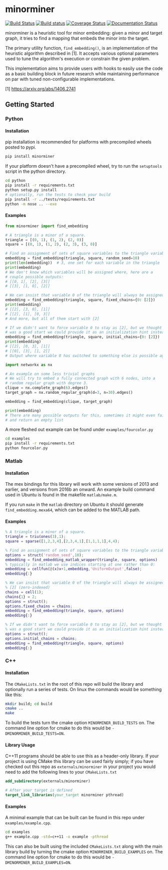 minorminer
==========

[![Build Status](https://travis-ci.org/dwavesystems/minorminer.svg?branch=master)](https://travis-ci.org/dwavesystems/minorminer)
[![Build status](https://ci.appveyor.com/project/arcondello/minorminer/branch/master?svg=true)](https://ci.appveyor.com/project/arcondello/minorminer/branch/master?svg=true)
[![Coverage Status](https://coveralls.io/repos/github/dwavesystems/minorminer/badge.svg?branch=master)](https://coveralls.io/github/dwavesystems/minorminer?branch=master)
[![Documentation Status](http://readthedocs.org/projects/minorminer/badge/?version=latest)](http://minorminer.readthedocs.io/en/latest/?badge=latest)

minorminer is a heuristic tool for minor embedding: given a minor and target graph, it tries to find a mapping that embeds the minor into the target.

The primary utility function, ```find_embedding()```, is an implementation of the heuristic algorithm described in [1]. It accepts various optional parameters used to tune the algorithm's execution or constrain the given problem.

This implementation aims to provide users with hooks to easily use the code as a basic building block in future research while maintaining performance on par with tuned non-configurable implementations.

[1] https://arxiv.org/abs/1406.2741


Getting Started
---------------

### Python

#### Installation

pip installation is recommended for platforms with precompiled wheels posted to pypi.

```bash
pip install minorminer
```

If your platform doesn't have a precompiled wheel, try to run the `setuptools` script
in the python directory.

```bash
cd python
pip install -r requirements.txt
python setup.py install
# optionally, run the tests to check your build
pip install -r ../tests/requirements.txt
python -m nose .. --exe
```

#### Examples
```python
from minorminer import find_embedding

# A triangle is a minor of a square.
triangle = [(0, 1), (1, 2), (2, 0)]
square = [(0, 1), (1, 2), (2, 3), (3, 0)]

# Find an assignment of sets of square variables to the triangle variables
embedding = find_embedding(triangle, square, random_seed=10)
print(len(embedding))  # 3, one set for each variable in the triangle
print(embedding)
# We don't know which variables will be assigned where, here are a
# couple possible outputs:
# [[0, 1], [2], [3]]
# [[3], [1, 0], [2]]
```

```python
# We can insist that variable 0 of the triangle will always be assigned to [2]
embedding = find_embedding(triangle, square, fixed_chains={0: [2]})
print(embedding)
# [[2], [3, 0], [1]]
# [[2], [1], [0, 3]]
# And more, but all of them start with [2]
```

```python
# If we didn't want to force variable 0 to stay as [2], but we thought that
# was a good start we could provide it as an initialization hint instead.
embedding = find_embedding(triangle, square, initial_chains={0: [2]})
print(embedding)
# [[2], [0, 3], [1]]
# [[0], [3], [1, 2]]
# Output where variable 0 has switched to something else is possible again.
```

```python
import networkx as nx

# An example on some less trivial graphs
# We will try to embed a fully connected graph with 6 nodes, into a
# random regular graph with degree 3.
clique = nx.complete_graph(6).edges()
target_graph = nx.random_regular_graph(d=3, n=30).edges()

embedding = find_embedding(clique, target_graph)

print(embedding)
# There are many possible outputs for this, sometimes it might even fail
# and return an empty list
```

A more fleshed out example can be found under `examples/fourcolor.py`

```bash
cd examples
pip install -r requirements.txt
python fourcolor.py
```

### Matlab

#### Installation

The mex bindings for this library will work with some versions of 2013 and earlier,
and versions from 2016b an onward. An example build command used in Ubuntu is
found in the makefile `matlab/make.m`.

If you run `make` in the `matlab` directory on Ubuntu it should generate
`find_embedding.mexa64`, which can be added to the MATLAB path.

#### Examples
```Matlab
% A triangle is a minor of a square.
triangle = triu(ones(3),1);
square = sparse([1,2,3,4],[2,3,4,1],[1,1,1,1],4,4);

% Find an assignment of sets of square variables to the triangle variables
options = struct('random_seed',10);
embedding = find_embedding_matlab_wrapper(triangle, square, options)
% typically in matlab we use indices starting at one rather than 0:
embedding = cellfun(@(x)x+1,embedding,'UniformOutput',false);
embedding{:}
```

```Matlab
% We can insist that variable 0 of the triangle will always be assigned to
% [2] (zero-indexed)
chains = cell(1);
chains{1} = 2;
options = struct();
options.fixed_chains = chains;
embedding = find_embedding(triangle, square, options)
embedding{:}
```

```Matlab
% If we didn't want to force variable 0 to stay as [2], but we thought that
% was a good start we could provide it as an initialization hint instead.
options = struct();
options.initial_chains = chains;
embedding = find_embedding(triangle, square, options)
embedding{:}
```

### C++

#### Installation

The `CMakeLists.txt` in the root of this repo will build the library and optionally run a series of tests. On linux the commands would be something like this:

```bash
mkdir build; cd build
cmake ..
make
```

To build the tests turn the cmake option `MINORMINER_BUILD_TESTS` on. The command line option for cmake to do this would be `-DMINORMINER_BUILD_TESTS=ON`.

#### Library Usage

C++11 programs should be able to use this as a header-only library. If your project is using CMake this library can be used fairly simply; if you have checked out this repo as `externals/minorminer` in your project you would need to add the following lines to your `CMakeLists.txt`

```CMake
add_subdirectory(externals/minorminer)

# After your target is defined
target_link_libraries(your_target minorminer pthread)
```

#### Examples

A minimal example that can be built can be found in this repo under `examples/example.cpp`.

```bash
cd examples
g++ example.cpp -std=c++11 -o example -pthread
```

This can also be built using the included `CMakeLists.txt` along with the main library build by turning the cmake option `MINORMINER_BUILD_EXAMPLES` on. The command line option for cmake to do this would be `-DMINORMINER_BUILD_EXAMPLES=ON`.
